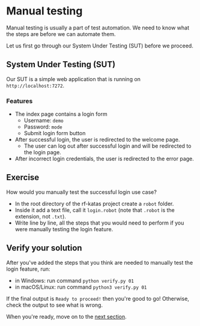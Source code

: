 # Manual testing

Manual testing is usually a part of test automation. We need to know what the steps are 
before we can automate them.

Let us first go through our System Under Testing (SUT) before we proceed.

## System Under Testing (SUT)

Our SUT is a simple web application that is running on `http://localhost:7272`.

### Features

- The index page contains a login form
  - Username: `demo`
  - Password: `mode`
  - Submit login form button
- After successful login, the user is redirected to the welcome page.
  - The user can log out after successful login and will be redirected to the login page.
- After incorrect login credentials, the user is redirected to the error page.

## Exercise

How would you manually test the successful login use case?

- In the root directory of the rf-katas project create a `robot` folder.
- Inside it add a text file, call it `login.robot` (note that `.robot` is the extension, not `.txt`).
- Write line by line, all the steps that you would need to perform if you were manually testing the login feature.

## Verify your solution

After you've added the steps that you think are needed to manually test the login feature, run:

- in Windows: run command `python verify.py 01`
- in macOS/Linux: run command `python3 verify.py 01`

If the final output is `Ready to proceed!` then you're good to go! Otherwise, check the output to see what is wrong.

When you're ready, move on to the [next section](02-robot-syntax.md).